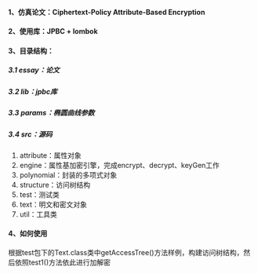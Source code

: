 #### 1、仿真论文：Ciphertext-Policy Attribute-Based Encryption
#### 2、使用库：JPBC + lombok
#### 3、目录结构：
##### 3.1 essay：论文
##### 3.2 lib：jpbc库
##### 3.3 params：椭圆曲线参数
##### 3.4 src：源码
1. attribute：属性对象
2. engine：属性基加密引擎，完成encrypt、decrypt、keyGen工作
3. polynomial：封装的多项式对象
4. structure：访问树结构
5. test：测试类
6. text：明文和密文对象
7. util：工具类
#### 4、如何使用
根据test包下的Text.class类中getAccessTree()方法样例，构建访问树结构，然后依照test1()方法依此进行加解密